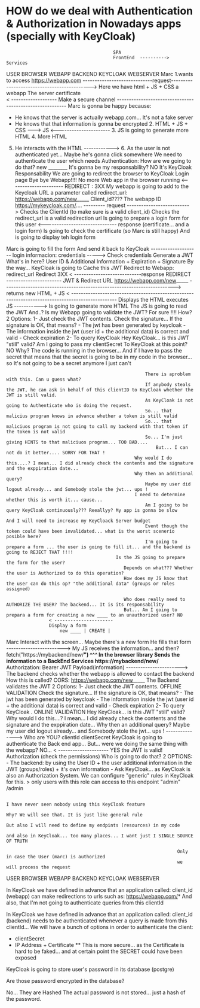 # HOW do we deal with Authentication & Authorization in Nowadays apps (specially with KeyCloak)
    
                                            SPA
                                            FrontEnd  ---------->   Services
USER                BROWSER                 WEBAPP                  BACKEND                 KEYCLOAK                    WEBSERVER
Marc
1.wants to access   https://webapp.com -----------------------------request--------------------------------------------> Here we have html + JS + CSS
  a webapp                                                                                                               The server certificate                          
                    < ------------------- Make a secure channel ---------------------------------------------------------
Marc is gonna be happy because:
- He knows that the server is actually 
  webapp.com... It's not a fake server
- He knows that that information is 
  gonna be encrypted
                    2. HTML + JS + CSS ---> JS
                    <---------------------- 3. JS is going to generate more HTML
                    4. More HTML
5. He interacts with the HTML ------------> 6. As the user is not authenticated yet...
Maybe he's gonna click somewhere               We need to authenticate the user
which needs Authentication:                    How are we going to do that?
new ________                                   It's gonna be my responsability? NO 
                                               It's KeyCloak Responsability
                                               We are going to redirect the browser to KeyCloak Login page
                                                Bye bye Webapp!!!! No more Web app in the browser running
                    <---------------------- REDIRECT : 3XX
                                                My webapp is going to add to the Keycloak URL a parameter called redirect_url:
                                                    https://webapp.com/new_____
                                                Client_id???? The webapp ID
                    https://mykeycloak.com/.... --------- request --------------------------> 
                                                                                            Checks the ClientId (to make sure is a valid client_id)
                                                                                            Checks the redirect_url is a valid redirection url
                                                                                            Is going to prepare a login form for this user
                    <------------------------------ response (certificate... and a login form)
                    Is going to check the certificate
                    (so Marc is still happy)
                    And is going to display teh login form

Marc is going to fill the form 
And send it back to KeyCloak    -------------------- login informacion: credentials -----> Check credentials
                                                                                           Generate a JWT
                                                                                                What's in here? 
                                                                                                    User ID & Additional Information
                                                                                                    + Expiration 
                                                                                                    + Signature
                                                                                            By the way... KeyCloak is going to Cache this JWT
                                                                                           Redirect to Webapp: redirect_url
                                                                                           Redirect 3XX
                    < ----------------------------response REDIRECT -----------------------
                                                    JWT & Redirect URL
                    https://webapp.com/new_____ -----------------------------------------------------------------------> returns new HTML + JS
                    < -------------------------------------------------------------------------------------------------
                    Displays the HTML 
                    executes JS -----------> Is going to generate more HTML
                                             The JS is going to read the JWT
                                             And..? Is my Webapp going to validate the JWT?
                                             For sure !!!! How?
                                             2 Options:
                                                 1- Just check the JWT contents.
                                                    Check the signature... If the signature is OK, that means?
                                                        - The jwt has been generated by keycloak
                                                        - The information inside the jwt (user id + the additional data) is correct and valid
                                                        - Check expiration
                                                 2- To query KeyCloak 
                                                    Hey KeyCloak... is this JWT "still" valid?
                                                        Am I going to pass my clientSecret To KeyCloak at this point? NO
                                                        Why? The code is running in the browser... And if I have to pass the secret
                                                        that means that the secret is going to be in my code in the browser... so It's not going to be a secret anymore
                                                        I just can't
                                                        
                                                        There is aproblem with this. Can u guess what?
                                                        If anybody steals the JWT, he can ask in behalf of this clientID to KeyCloak whether the JWT is still valid.
                                                        As KeyCloak is not going to Authenticate who is doing the request.
                                                        So... that malicius program knows in advance whether a token is still valid 
                                                        So... that maliciuos program is not going to call my backend with that token if the token is not valid
                                                        So... I'm just giving HINTS to that maliciuos program... TOO BAD.... 
                                                            But... I can not do it better.... SORRY FOR THAT !
                                                    Why would I do this....? I mean... I did already check the contents and the signature and the exppiration date...
                                                    Why then an additional query? 
                                                        Maybe my user did logout already... and Somebody stole the jwt... ups !
                                                    I need to determine whether this is worth it... cause...
                                                        Am I going to be query KeyCloak continuously??? Reeallyy? My app is gonna be slow
                                                                                                                    And I will need to increase my KeyCloack Server budget
                                                        Event though the token could have been invalidated... what is the worst scenerio posible here?
                                                        I'm going to prepare a form ... the user is going to fill it... and the backend is going to REJECT THAT !!!!
                                             Is the JS going to prepare the form for the user?
                                                Depends on what??? Whether the user is Authorized to do this operation?
                                                How does my JS know that the user can do this op? "the additional data" (groups or roles assigned)
                                                
                                                Who does really need to AUTHORIZE THE USER? The backend... It is its responsability
                                                But... Am I going to prepara a form for creating a new ____ to an unauthorized user? NO
                    < ----------------------
                    Display a form 
                        new ____ | CREATE |
                    
Marc 
Interact with the screen...
Maybe there's a new form
He fills that form ------------------------> My JS receives the information... and then?
                                                fetch("https://mybackend/new/____")
                                                ^^^ In the browser library
                                             Sends the information to a BackEnd Services
                                                https://mybackend/new/____
                                                    Authorization: Bearer JWT
                                                    Payload(information)
                                            ----------------------->
                                                                    The backend checks whether the webapp is allowed to contact the backend
                                                                        How this is called? CORS: https://webapp.com/new_____
                                                                    The Backend validates the JWT
                                                                        2 Options:
                                                                         1- Just check the JWT contents. OFFLINE VALIDATION
                                                                            Check the signature... If the signature is OK, that means?
                                                                                - The jwt has been generated by keycloak
                                                                                - The information inside the jwt (user id + the additional data) is correct and valid
                                                                                - Check expiration
                                                                         2- To query KeyCloak . ONLINE VALIDATION
                                                                            Hey KeyCloak... is this JWT "still" valid?
                                                                            Why would I do this....? I mean... I did already check the contents and the signature and the exppiration date...
                                                                            Why then an additional query? 
                                                                                Maybe my user did logout already... and Somebody stole the jwt... ups !
                                                                            --------------->
                                                                                            Who are YOU? 
                                                                                                clientId
                                                                                                clientSecret
                                                                                            KeyCloak is going to authenticate the Back end app...
                                                                                            But... were we doing the same thing with the webapp?
                                                                                                NO... 
                                                                    < --------------------- YES the JWT is valid!
                                                                    Authorization (check the permissions)
                                                                        Who is going to do that?
                                                                        2 OPTIONS:
                                                                        - The backend: by using the User ID 
                                                                                        + the user additional information in the JWT (groups/roles)
                                                                                        + it's own information
                                                                        - Ask KeyCloak... as KeyCloak is also an Authorization System.
                                                                          We can configure "generic" rules in KeyCloak for this.
                                                                          > only users with this role can access to this endpoint
                                                                                                 "admin"            /admin
                                                                            
                                                                            I have never seen nobody using this KeyCloak feature
                                                                            Why? We will see that. It is just like general rule
                                                                                                   But also I will need to define my endpints (resources) in my code 
                                                                                                    and also in KeyCloak... too many places... I want just I SINGLE SOURCE OF TRUTH
                                                                                                 
                                                                    Only in case the User (marc) is authorized 
                                                                    we will process the request

USER                BROWSER                 WEBAPP                  BACKEND                 KEYCLOAK                    WEBSERVER
                                                    
                                                    
In KeyCloak we have defined in advance that an application called: client_id (webapp)
can make redirections to urls such as: https://webapp.com/*
And also, that I'm not going to authenticate queries from this clientId

In KeyCloak we have defined in advance that an application called: client_id (backend)
needs to be authenticated whenever a query is made from this clientId... We will have a bunch of options in order to authenticate the client:
- clientSecret
- IP Address + Certificate ** This is more secure... as the Certificate is hard to be faked... and at certain point the SECRET could have been exposed


KeyCloak is going to store user's password in its database (postgre)

Are those password encrypted in the database?

No... They are Hashed
The actual password is not stored... just a hash of the password.